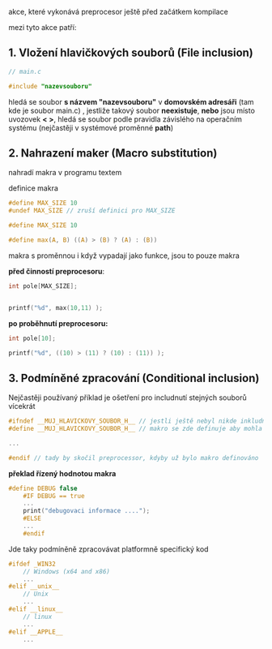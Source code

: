 akce, které vykonává preprocesor ještě před začátkem kompilace

mezi tyto akce patří:
## 1. Vložení hlavičkových souborů (File inclusion)

```c
// main.c

#include "nazevsouboru"
```

hledá se soubor **s názvem "nazevsouboru"** v **domovském adresáři** (tam kde je soubor main.c) , jestliže  takový soubor **neexistuje**, **nebo** jsou místo uvozovek **<  >**, hledá se soubor podle pravidla závislého na operačním systému (nejčastěji v systémové proměnné **path**)
## 2. Nahrazení maker (Macro substitution)
nahradí makra v programu textem

definice makra
```c
#define MAX_SIZE 10 
#undef MAX_SIZE // zruší definici pro MAX_SIZE

#define MAX_SIZE 10 

#define max(A, B) ((A) > (B) ? (A) : (B))
```

makra s proměnnou i když vypadají jako funkce, jsou to pouze makra

**před činností preprocesoru**:
```c
int pole[MAX_SIZE];


printf("%d", max(10,11) );
```
**po proběhnutí preprocesoru:**
```c
int pole[10];

printf("%d", ((10) > (11) ? (10) : (11)) );

```

## 3. Podmíněné zpracování (Conditional inclusion)
Nejčastěji používaný příklad je ošetření pro includnutí stejných souborů vícekrát

```c
#ifndef __MUJ_HLAVICKOVY_SOUBOR_H__ // jestli ještě nebyl nikde inkludnut, tedy nebyl ještě definován tak pokračujeme
#define __MUJ_HLAVICKOVY_SOUBOR_H__ // makro se zde definuje aby mohla proběhnout kontrola v dalších souborech

...

#endif // tady by skočil preprocessor, kdyby už bylo makro definováno
```

**překlad řízený hodnotou makra**
```c
#define DEBUG false
	#IF DEBUG == true
	...
	print("debugovaci informace ....");
	#ELSE
	...
	#endif
```

Jde taky podmíněně zpracovávat platformně specifický kod

```c
#ifdef _WIN32
    // Windows (x64 and x86)
    ...
#elif __unix__ 
    // Unix
    ...
#elif __linux__
    // linux
    ...
#elif __APPLE__
	...

```
